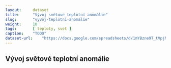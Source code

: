 ```yaml
---
layout:     dataset
title:      "Vývoj světové teplotní anomálie"
slug:       "vyvoj-teplotni-anomalie"
weight:     10
tags:       [ teploty, svet ]
caption:    "TODO"
dataset-url:    "https://docs.google.com/spreadsheets/d/1mYBzne9T_tVpjNFmBuv1e6tNlUAVtADoQNGRJjuiyE4/edit?usp=sharing"
---
```

<div class="section"><div class="container" markdown="1">

## Vývoj světové teplotní anomálie